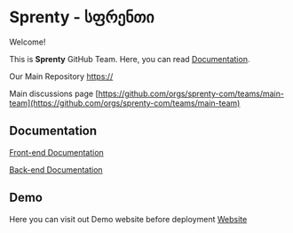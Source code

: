
# Sprenty - სფრენთი

Welcome! 

This is **Sprenty** GitHub Team. Here, you can read [Documentation](#documentation).

Our Main Repository [https://](https://)

Main discussions page [https://github.com/orgs/sprenty-com/teams/main-team](https://github.com/orgs/sprenty-com/teams/main-team) 

## Documentation

[Front-end Documentation](https://)

[Back-end Documentation](https://)


## Demo

Here you can visit out Demo website before deployment [Website](https://)

